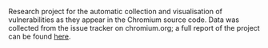 Research project for the automatic collection and visualisation of vulnerabilities as they appear in the Chromium source code. Data was collected from the issue tracker on chromium.org; a full report of the project can be found [here](https://imperiallondon-my.sharepoint.com/:w:/g/personal/fp914_ic_ac_uk/EV7P2T56-XlOmcNpNSmQ21MBvuo8BWGPKxuXUVFGhbc8JA?e=MP6vK6).
